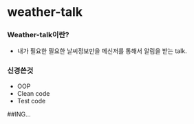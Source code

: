 # weather-talk

### Weather-talk이란?
- 내가 필요한 필요한 날씨정보만을 메신저를 통해서 알림을 받는 talk.

### 신경쓴것
- OOP
- Clean code
- Test code

##ING...
